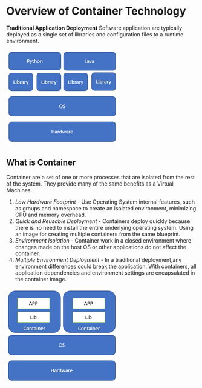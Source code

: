 # Overview of Container Technology

**Traditional Application Deployment**
Software application are typically deployed as a single set of libraries and configuration files to a runtime environment.

![Traditional Deployment](img\traditional_deployment.png)

## What is Container

Container are a set of one or more processes that are isolated from the rest of the system. They provide many of the same benefits as a Virtual Machines

1. *Low Hardware Footprint* - Use Operating System internal features, such as groups and namespace to create an isolated environment, minimizing CPU and memory overhead.
2. *Quick and Reusable Deployment* - Containers deploy quickly because there is no need to install the entire underlying operating system. Using an image for creating multiple containers from the same blueprint.
3. *Environment Isolation* - Container work in a closed environment where changes made on the host OS or other applications do not affect the container.
4. *Multiple Environment Deployment* - In a traditional deployment,any environment differences could break the application. With containers, all application dependencies and environment settings are encapsulated in the container image.
 
![Container Deployment](img\containers.png)